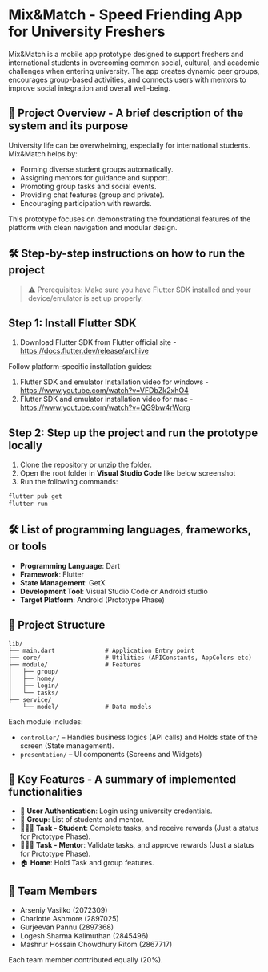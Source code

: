 # Mix&Match - Speed Friending App for University Freshers

Mix&Match is a mobile app prototype designed to support freshers and international students in overcoming common social, cultural, and academic challenges when entering university. The app creates dynamic peer groups, encourages group-based activities, and connects users with mentors to improve social integration and overall well-being.

## 📌 Project Overview - A brief description of the system and its purpose

University life can be overwhelming, especially for international students. Mix&Match helps by:
- Forming diverse student groups automatically.
- Assigning mentors for guidance and support.
- Promoting group tasks and social events.
- Providing chat features (group and private).
- Encouraging participation with rewards.

This prototype focuses on demonstrating the foundational features of the platform with clean navigation and modular design.


## 🛠️ Step-by-step instructions on how to run the project

> ⚠️ Prerequisites: Make sure you have Flutter SDK installed and your device/emulator is set up properly.

## Step 1: Install Flutter SDK

1. Download Flutter SDK from Flutter official site - https://docs.flutter.dev/release/archive

Follow platform-specific installation guides:
1. Flutter SDK and emulator Installation video for windows - https://www.youtube.com/watch?v=VFDbZk2xhO4
2. Flutter SDK and emulator installation video for mac - https://www.youtube.com/watch?v=QG9bw4rWqrg

## Step 2: Step up the project and run the prototype locally

1. Clone the repository or unzip the folder.
2. Open the root folder in **Visual Studio Code** like below screenshot
3. Run the following commands:

```bash
flutter pub get
flutter run
```

## 🛠️ List of programming languages, frameworks, or tools

- **Programming Language**: Dart
- **Framework**: Flutter
- **State Management**: GetX
- **Development Tool**: Visual Studio Code or Android studio
- **Target Platform**: Android (Prototype Phase)


## 📂 Project Structure

```
lib/
├── main.dart              # Application Entry point
├── core/                  # Utilities (APIConstants, AppColors etc)
├── module/                # Features
│   ├── group/             
│   ├── home/
│   ├── login/
│   └── tasks/
├── service/                
    └── model/             # Data models
```

Each module includes:
- `controller/` – Handles business logics (API calls) and Holds state of the screen (State management).
- `presentation/` – UI components (Screens and Widgets)


## 🎯 Key Features - A summary of implemented functionalities

- 🔐 **User Authentication**: Login using university credentials.
- 👥 **Group**: List of students and mentor.
- 👩🏻‍🎓 **Task - Student**: Complete tasks, and receive rewards (Just a status for Prototype Phase).
- 👩🏻‍💼 **Task - Mentor**: Validate tasks, and approve rewards (Just a status for Prototype Phase).
- 🏠 **Home**: Hold Task and group features.


## 👥 Team Members

- Arseniy Vasilko (2072309)
- Charlotte Ashmore (2897025)
- Gurjeevan Pannu (2897368)
- Logesh Sharma Kalimuthan (2845496)
- Mashrur Hossain Chowdhury Ritom (2867717)

Each team member contributed equally (20%).
